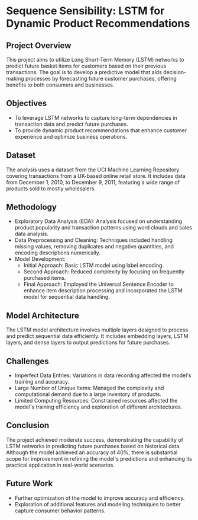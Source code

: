 # Sequence Sensibility: LSTM for Dynamic Product Recommendations

## Project Overview
This project aims to utilize Long Short-Term Memory (LSTM) networks to predict future basket items for customers based on their previous transactions. The goal is to develop a predictive model that aids decision-making processes by forecasting future customer purchases, offering benefits to both consumers and businesses.

## Objectives
- To leverage LSTM networks to capture long-term dependencies in transaction data and predict future purchases.
- To provide dynamic product recommendations that enhance customer experience and optimize business operations.

## Dataset
The analysis uses a dataset from the UCI Machine Learning Repository covering transactions from a UK-based online retail store. It includes data from December 1, 2010, to December 9, 2011, featuring a wide range of products sold to mostly wholesalers.

## Methodology
- Exploratory Data Analysis (EDA): Analysis focused on understanding product popularity and transaction patterns using word clouds and sales data analysis.
- Data Preprocessing and Cleaning: Techniques included handling missing values, removing duplicates and negative quantities, and encoding descriptions numerically.
- Model Development:
  - Initial Approach: Basic LSTM model using label encoding.
  - Second Approach: Reduced complexity by focusing on frequently purchased items.
  - Final Approach: Employed the Universal Sentence Encoder to enhance item description processing and incorporated the LSTM model for sequential data handling.

## Model Architecture
The LSTM model architecture involves multiple layers designed to process and predict sequential data efficiently. It includes embedding layers, LSTM layers, and dense layers to output predictions for future purchases.

## Challenges
- Imperfect Data Entries: Variations in data recording affected the model's training and accuracy.
- Large Number of Unique Items: Managed the complexity and computational demand due to a large inventory of products.
- Limited Computing Resources: Constrained resources affected the model's training efficiency and exploration of different architectures.

## Conclusion
The project achieved moderate success, demonstrating the capability of LSTM networks in predicting future purchases based on historical data. Although the model achieved an accuracy of 40%, there is substantial scope for improvement in refining the model's predictions and enhancing its practical application in real-world scenarios.

## Future Work
- Further optimization of the model to improve accuracy and efficiency.
- Exploration of additional features and modeling techniques to better capture consumer behavior patterns.
